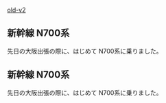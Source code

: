 [old-v2](ig080412-orig.html)

## 新幹線 N700系

先日の大阪出張の際に、はじめて N700系に乗りました。






## 新幹線 N700系


先日の大阪出張の際に、はじめて N700系に乗りました。